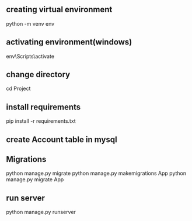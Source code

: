 ## creating virtual environment
python -m venv env

## activating environment(windows)
env\Scripts\activate

## change directory
cd Project

## install requirements
pip install -r requirements.txt

## create Account table in mysql

## Migrations
python manage.py migrate
python manage.py makemigrations App
python manage.py migrate App

## run server
python manage.py runserver


